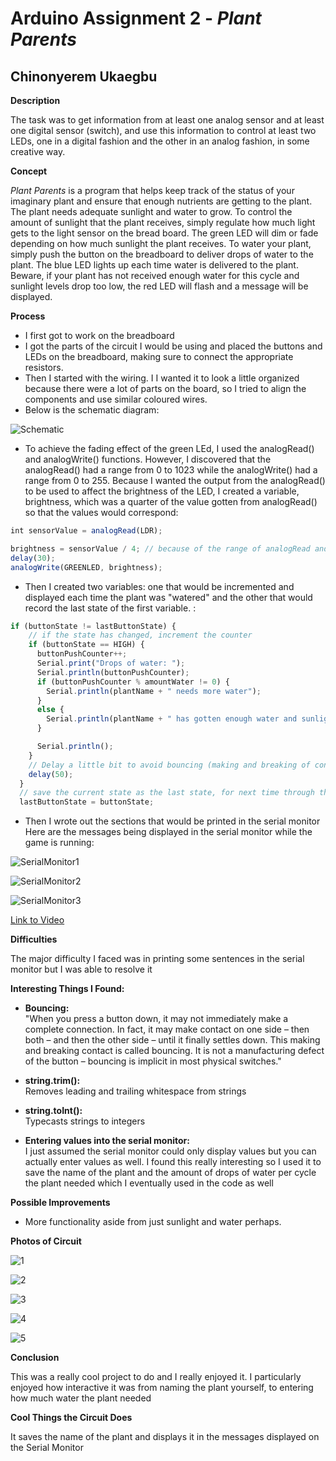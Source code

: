 # Arduino Assignment 2 - *Plant Parents*

## Chinonyerem Ukaegbu

**Description**

The task was to get information from at least one analog sensor and at least one digital sensor (switch), and use this information to control at least two LEDs, one in a digital fashion and the other in an analog fashion, in some creative way.

**Concept**

*Plant Parents* is a program that helps keep track of the status of your imaginary plant and ensure that enough nutrients are getting to the plant. The plant needs adequate sunlight and water to grow. To control the amount of sunlight that the plant receives, simply regulate how much light gets to the light sensor on the bread board. The green LED will dim or fade depending on how much sunlight the plant receives. To water your plant, simply push the button on the breadboard to deliver drops of water to the plant. The blue LED lights up each time water is delivered to the plant. Beware, if your plant has not received enough water for this cycle and sunlight levels drop too low, the red LED will flash and a message will be displayed.

**Process**

+ I first got to work on the breadboard
+ I got the parts of the circuit I would be using and placed the buttons and LEDs on the breadboard, making sure to connect the appropriate resistors.
+ Then I started with the wiring. I I wanted it to look a little organized because there were a lot of parts on the board, so I tried to align the components and use similar coloured wires.
+ Below is the schematic diagram:

![Schematic](images/Screenshot%20(333).jpeg)

+ To achieve the fading effect of the green LEd, I used the analogRead() and analogWrite() functions. However, I discovered that the analogRead() had a range from 0 to 1023 while the analogWrite() had a range from 0 to 255. Because I wanted the output from the analogRead() to be used to affect the  brightness of the LED, I created a variable, brightness, which was a quarter of the value gotten from analogRead() so that the values would correspond:

```js
int sensorValue = analogRead(LDR);

brightness = sensorValue / 4; // because of the range of analogRead and analogWrite
delay(30);
analogWrite(GREENLED, brightness);
```

+ Then I created two variables: one that would be incremented and displayed each time the plant was "watered" and the other that would record the last state of the first variable. :

```js
if (buttonState != lastButtonState) {
    // if the state has changed, increment the counter
    if (buttonState == HIGH) {
      buttonPushCounter++;
      Serial.print("Drops of water: ");
      Serial.println(buttonPushCounter);
      if (buttonPushCounter % amountWater != 0) {
        Serial.println(plantName + " needs more water");
      }
      else {
        Serial.println(plantName + " has gotten enough water and sunlight for this cycle :)");
      }

      Serial.println();
    }
    // Delay a little bit to avoid bouncing (making and breaking of contact)
    delay(50);
  }
  // save the current state as the last state, for next time through the loop
  lastButtonState = buttonState;
```

+ Then I wrote out the sections that would be printed in the serial monitor\
Here are the messages being displayed in the serial monitor while the game is running:

![SerialMonitor1](images/Screenshot%20(334).jpeg)

![SerialMonitor2](images/Screenshot%20(335).jpeg)

![SerialMonitor3](images/Screenshot%20(336).jpeg)

[Link to Video](https://youtu.be/oaEOwxzFMIA)

**Difficulties**

The major difficulty I faced was in printing some sentences in the serial monitor but I was able to resolve it

**Interesting Things I Found:**

+ **Bouncing:**\
"When you press a button down, it may not immediately make a complete connection. In fact, it may make contact on one side – then both – and then the other side – until it finally settles down. This making and breaking contact is called bouncing. It is not a manufacturing defect of the button – bouncing is implicit in most physical switches."

+ **string.trim():**\
Removes leading and trailing whitespace from strings

+ **string.toInt():**\
Typecasts strings to integers

+ **Entering values into the serial monitor:**\
I just assumed the serial monitor could only display values but you can actually enter values as well. I found this really interesting so I used it to save the name of the plant and the amount of drops of water per cycle the plant needed which I eventually used in the code as well


**Possible Improvements**

+ More functionality aside from just sunlight and water perhaps.


**Photos of Circuit**

![1](images/Screenshot%20(328).jpeg)

![2](images/Screenshot%20(329).jpeg)

![3](images/Screenshot%20(330).jpeg)

![4](images/Screenshot%20(331).jpeg)

![5](images/Screenshot%20(332).jpeg)

**Conclusion**

This was a really cool project to do and I really enjoyed it. I particularly enjoyed how interactive it was from naming the plant yourself, to entering how much water the plant needed


**Cool Things the Circuit Does**

It saves the name of the plant and displays it in the messages displayed on the Serial Monitor
